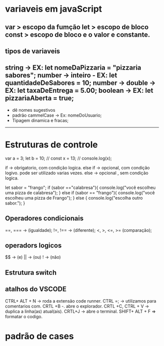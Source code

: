 # variaveis em javaScript 
var > escopo da fumção 
let > escopo de bloco
const > escopo de bloco e o valor e constante.
--------------------------------------------------------------
## tipos de variaveis 
string -> EX: let nomeDaPizzaria = "pizzaria sabores";
number -> inteiro - EX: let quantidadeDeSabores = 10;
number -> double -> EX: let taxaDeEntrega = 5.00;
boolean -> EX: let pizzariaAberta = true;
------------------------------------------------------------------
* dê nomes sugestivos 
* padrão cammelCase -> Ex: nomeDoUsuario;
* Tipagem dinamica e fracas;
----------------------------------------------------------------
# Estruturas de controle
var a = 3;
let b = 10;
// const x = 13;
// console.log(x);

if -> obrigatorio, com condição logica.
else if -> opcional, com condição logivo. pode ser utilizado varias vezes.
else -> opcional , sem condição logica.

let sabor = "frango";
if (sabor =="calabresa"){
    console.log("você escolheu uma pizza de calabresa");
} else if (sabor == "frango"){
    console.log("você escolheu uma pizza de Frango");
} 
else {
    console.log("escolha outro sabor.");
}
## Operadores condicionais 
==, === -> (igualdade);
!=, !== -> (diferente);
<, >, <=, >= (comparação);

## operadors logicos 
$$ -> (e)
|| -> (ou)
! -> (não)

## Estrutura switch




## atalhos do VSCODE
 
CTRL+ ALT + N -> roda a extensão code runner.
CTRL =; -> utilizamos para comentarios com.
CRTL +B -.  abre o explorador.
CRTL +C, CTRL + V -> duplica a linha(as) atual(ais).
CRTL+J -> abre o terminal.
SHIFT+ ALT + F => formatar o codigo. 

# padrão de cases
